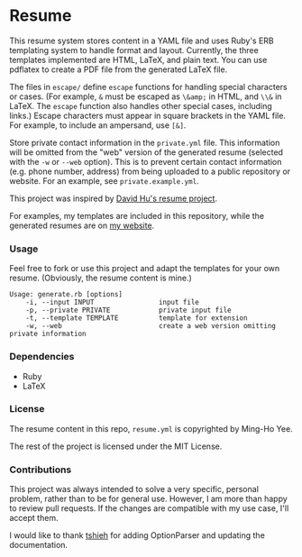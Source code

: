 Resume
======

This resume system stores content in a YAML file and uses Ruby's ERB templating
system to handle format and layout. Currently, the three templates implemented
are HTML, LaTeX, and plain text. You can use pdflatex to create a PDF file from
the generated LaTeX file.

The files in `escape/` define `escape` functions for handling special characters
or cases. (For example, `&` must be escaped as `\&amp;` in HTML, and `\\&` in
LaTeX. The `escape` function also handles other special cases, including links.)
Escape characters must appear in square brackets in the YAML file. For example,
to include an ampersand, use `[&]`.

Store private contact information in the `private.yml` file. This information
will be omitted from the "web" version of the generated resume (selected with
the `-w` or `--web` option). This is to prevent certain contact information
(e.g. phone number, address) from being uploaded to a public repository or
website. For an example, see `private.example.yml`.

This project was inspired by [David Hu's resume project][].

For examples, my templates are included in this repository, while the generated
resumes are on [my website][].

[David Hu's resume project]: https://github.com/divad12/resume
[my website]: http://mhyee.com/resume/resume.html

### Usage

Feel free to fork or use this project and adapt the templates for your own
resume. (Obviously, the resume content is mine.)

    Usage: generate.rb [options]
        -i, --input INPUT                input file
        -p, --private PRIVATE            private input file
        -t, --template TEMPLATE          template for extension
        -w, --web                        create a web version omitting private information

### Dependencies
* Ruby
* LaTeX

### License

The resume content in this repo, `resume.yml` is copyrighted by Ming-Ho Yee.

The rest of the project is licensed under the MIT License.

### Contributions

This project was always intended to solve a very specific, personal problem,
rather than to be for general use. However, I am more than happy to review pull
requests. If the changes are compatible with my use case, I'll accept them.

I would like to thank [tshieh][] for adding OptionParser and updating the
documentation.

[tshieh]: https://github.com/tshieh
